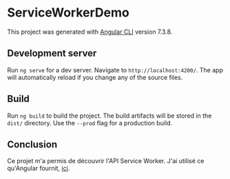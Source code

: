 # ServiceWorkerDemo

This project was generated with [Angular CLI](https://github.com/angular/angular-cli) version 7.3.8.

## Development server

Run `ng serve` for a dev server. Navigate to `http://localhost:4200/`. The app will automatically reload if you change any of the source files.

## Build

Run `ng build` to build the project. The build artifacts will be stored in the `dist/` directory. Use the `--prod` flag for a production build.

## Conclusion
Ce projet m'a permis de découvrir l'API Service Worker. J'ai utilisé ce qu'Angular fournit, [ici](https://angular.io/guide/service-worker-getting-started).

